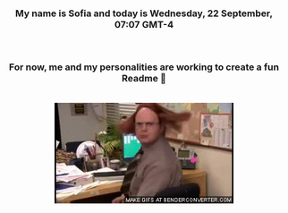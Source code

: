 


<div align="center">
<h3 >My name is Sofia and today is Wednesday, 22 September, 07:07 GMT-4</h3><br>
<h3 >For now, me and my personalities are working to create a fun Readme 👋
</h3><br>
<img src='img/dwight.gif' alt='working...'/>
</div>
